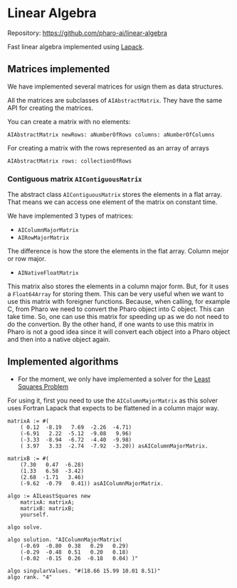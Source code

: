 # Linear Algebra

Repository: https://github.com/pharo-ai/linear-algebra

Fast linear algebra implemented using [Lapack](https://github.com/pharo-ai/lapack).

## Matrices implemented

We have implemented several matrices for usign them as data structures.

All the matrices are subclasses of `AIAbstractMatrix`. They have the same API for creating the matrices.

You can create a matrix with no elements:

```st
AIAbstractMatrix newRows: aNumberOfRows columns: aNumberOfColumns
```

For creating a matrix with the rows represented as an array of arrays

```st
AIAbstractMatrix rows: collectionOfRows
```

### Contiguous matrix `AIContiguousMatrix`

The abstract class `AIContiguousMatrix` stores the elements in a flat array. That means we can access one element of the matrix on constant time. 

We have implemented 3 types of matrices:

- `AIColumnMajorMatrix`
- `AIRowMajorMatrix`

The difference is how the store the elements in the flat array. Column mejor or row major.

- `AINativeFloatMatrix`

This matrix also stores the elements in a column major form. But, for it uses a `Float64Array` for storing them. This can be very useful when we want to use this matrix with foreigner functions. Because, when calling, for example C, from Pharo we need to convert the Pharo object into C object. This can take time. So, one can use this matrix for speeding up as we do not need to do the convertion. By the other hand, if one wants to use this matrix in Pharo is not a good idea since it will convert each object into a Pharo object and then into a native object again.

## Implemented algorithms

- For the moment, we only have implemented a solver for the [Least Squares Problem](https://en.wikipedia.org/wiki/Least_squares)	

For using it, first you need to use the `AIColumnMajorMatrix` as this solver uses Fortran Lapack that expects to be flattened in a column major way.

```st
matrixA := #(
    ( 0.12  -8.19   7.69  -2.26  -4.71)
    (-6.91   2.22  -5.12  -9.08   9.96)
    (-3.33  -8.94  -6.72  -4.40  -9.98)
    ( 3.97   3.33  -2.74  -7.92  -3.20)) asAIColumnMajorMatrix.
	
matrixB := #(
    (7.30   0.47  -6.28)
    (1.33   6.58  -3.42)
    (2.68  -1.71   3.46)
    (-9.62  -0.79   0.41)) asAIColumnMajorMatrix.	
	
algo := AILeastSquares new
    matrixA: matrixA;
    matrixB: matrixB;
    yourself.
	
algo solve.

algo solution. "AIColumnMajorMatrix(
    (-0.69  -0.80  0.38   0.29   0.29)
    (-0.29  -0.48  0.51   0.20   0.18)
    (-0.02  -0.15  0.26  -0.18   0.04) )"
	
algo singularValues. "#(18.66 15.99 10.01 8.51)"
algo rank. "4"
```
